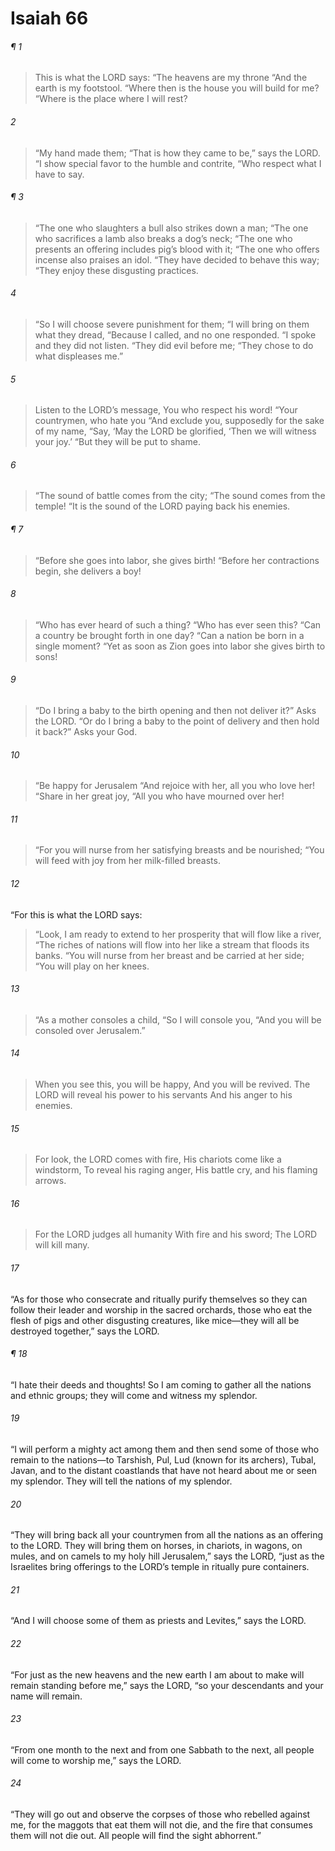 # Isaiah 66
###### ¶ 1
> This is what the LORD says:
> “The heavens are my throne
> “And the earth is my footstool.
> “Where then is the house you will build for me?
> “Where is the place where I will rest?
###### 2
> “My hand made them;
> “That is how they came to be,” says the LORD.
> “I show special favor to the humble and contrite,
> “Who respect what I have to say.
###### ¶ 3
> “The one who slaughters a bull also strikes down a man;
> “The one who sacrifices a lamb also breaks a dog’s neck;
> “The one who presents an offering includes pig’s blood with it;
> “The one who offers incense also praises an idol.
> “They have decided to behave this way;
> “They enjoy these disgusting practices.
###### 4
> “So I will choose severe punishment for them;
> “I will bring on them what they dread,
> “Because I called, and no one responded.
> “I spoke and they did not listen.
> “They did evil before me;
> “They chose to do what displeases me.”
###### 5
> Listen to the LORD’s message,
> You who respect his word!
> “Your countrymen, who hate you
> “And exclude you, supposedly for the sake of my name,
> “Say, ‘May the LORD be glorified,
> ‘Then we will witness your joy.’
> “But they will be put to shame.
###### 6
> “The sound of battle comes from the city;
> “The sound comes from the temple!
> “It is the sound of the LORD paying back his enemies.
###### ¶ 7
> “Before she goes into labor, she gives birth!
> “Before her contractions begin, she delivers a boy!
###### 8
> “Who has ever heard of such a thing?
> “Who has ever seen this?
> “Can a country be brought forth in one day?
> “Can a nation be born in a single moment?
> “Yet as soon as Zion goes into labor she gives birth to sons!
###### 9
> “Do I bring a baby to the birth opening and then not deliver it?”
> Asks the LORD.
> “Or do I bring a baby to the point of delivery and then hold it back?”
> Asks your God.
###### 10
> “Be happy for Jerusalem
> “And rejoice with her, all you who love her!
> “Share in her great joy,
> “All you who have mourned over her!
###### 11
> “For you will nurse from her satisfying breasts and be nourished;
> “You will feed with joy from her milk-filled breasts.
###### 12
“For this is what the LORD says:
> “Look, I am ready to extend to her prosperity that will flow like a river,
> “The riches of nations will flow into her like a stream that floods its banks.
> “You will nurse from her breast and be carried at her side;
> “You will play on her knees.
###### 13
> “As a mother consoles a child,
> “So I will console you,
> “And you will be consoled over Jerusalem.”
###### 14
> When you see this, you will be happy,
> And you will be revived.
> The LORD will reveal his power to his servants
> And his anger to his enemies.
###### 15
> For look, the LORD comes with fire,
> His chariots come like a windstorm,
> To reveal his raging anger,
> His battle cry, and his flaming arrows.
###### 16
> For the LORD judges all humanity
> With fire and his sword;
> The LORD will kill many.
###### 17
“As for those who consecrate and ritually purify themselves so they can follow their leader and worship in the sacred orchards, those who eat the flesh of pigs and other disgusting creatures, like mice—they will all be destroyed together,” says the LORD.
###### ¶ 18
“I hate their deeds and thoughts! So I am coming to gather all the nations and ethnic groups; they will come and witness my splendor.
###### 19
“I will perform a mighty act among them and then send some of those who remain to the nations—to Tarshish, Pul, Lud (known for its archers), Tubal, Javan, and to the distant coastlands that have not heard about me or seen my splendor. They will tell the nations of my splendor.
###### 20
“They will bring back all your countrymen from all the nations as an offering to the LORD. They will bring them on horses, in chariots, in wagons, on mules, and on camels to my holy hill Jerusalem,” says the LORD, “just as the Israelites bring offerings to the LORD’s temple in ritually pure containers.
###### 21
“And I will choose some of them as priests and Levites,” says the LORD.
###### 22
“For just as the new heavens and the new earth I am about to make will remain standing before me,” says the LORD, “so your descendants and your name will remain.
###### 23
“From one month to the next and from one Sabbath to the next, all people will come to worship me,” says the LORD.
###### 24
“They will go out and observe the corpses of those who rebelled against me, for the maggots that eat them will not die, and the fire that consumes them will not die out. All people will find the sight abhorrent.”
